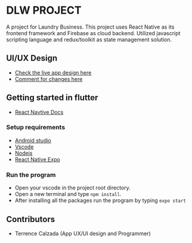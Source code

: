 # DLW PROJECT

A project for Laundry Business. This project uses React Native as its frontend framework and Firebase as cloud backend. Utilized javascript scripting language and redux/toolkit as state management solution.

## UI/UX Design

- [Check the live app design here](https://www.figma.com/proto/1iKljyh6bTiSo9ByyT1kis/DLW?node-id=12%3A124&scaling=min-zoom&page-id=0%3A1&starting-point-node-id=12%3A114)
- [Comment for changes here](https://www.figma.com/file/1iKljyh6bTiSo9ByyT1kis/DLW?node-id=0%3A1)

## Getting started in flutter

- [React Navtive Docs](https://reactnative.dev/docs/getting-started)

### Setup requirements

- [Android studio](https://developer.android.com/studio)
- [Vscode](https://code.visualstudio.com/download)
- [Nodejs](https://nodejs.org/en/)
- [React Native Expo](https://docs.expo.dev/)

### Run the program

- Open your vscode in the project root directory.
- Open a new terminal and type `npm install`.
- After installing all the packages run the program by typing `expo start`

## Contributors

- Terrence Calzada (App UX/UI design and Programmer)
